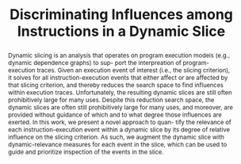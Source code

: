 ---
title: ["Discriminating Influences among Instructions in a Dynamic Slice"]
categories: ['publication']
authors: ["Palepu, Vijay Krishna", "Jones, James"]
conference: ["2014 29th IEEE/ACM International Conference on Automated Software Engineering (ASE)"]
pages: ["to appear"]
dates: ["15-19 September 2014"]
links: [["paper", "publications/ase14_palepu_jones.pdf"], ["slides", "slides/ase14.pdf"]]
image: ["dyn_rel_example.png"]
nick: ["Discriminating Dynamic Influences"]
abstract: ["Dynamic slicing is an analysis that operates on program execution models (e.g., dynamic dependence graphs) to sup- port the interpreation of program-execution traces. Given an execution event of interest (i.e., the slicing criterion), it solves for all instruction-execution events that either affect or are affected by that slicing criterion, and thereby reduces the search space to find influences within execution traces. Unfortunately, the resulting dynamic slices are still often prohibitively large for many uses. Despite this reduction search space, the dynamic slices are often still prohibitively large for many uses, and moreover, are provided without guidance of which and to what degree those influences are exerted. In this work, we present a novel approach to quan- tify the relevance of each instruction-execution event within a dynamic slice by its degree of relative influence on the slicing criterion. As such, we augment the dynamic slice with dynamic-relevance measures for each event in the slice, which can be used to guide and prioritize inspection of the events in the slice."]
---
